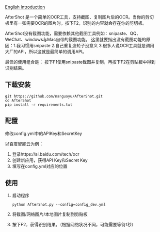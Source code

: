 [English Introduction](./README.md)

AfterShot 是一个简单的OCR工具，支持截图、复制图片后的OCR。当你的剪切板里有一张需要OCR的图片时，按下F2，识别的内容就会存在你的剪切板。

AfterShot没有截图功能，需要依赖其他截图工具例如：snipaste、QQ、WeChat、windows与Mac自带的截图功能。
这里就要指出没有截图功能的原因：1.我习惯用snipaste 2.自己重复造轮子没意义 3.很多人说OCR工具就是调用大厂的API，所以这就是最简单的调用API。

最佳的使用组合是：
按下F1使用snipaste截图并复制，再按下F2在剪贴板中得到识别结果。

## 下载安装


``` 
git https://github.com/nanguoyu/AfterShot.git
cd AfterShot
pip install -r requirements.txt
```

## 配置

修改config.yml中的APIKey和SecretKey

以百度智能云为例：
1. 登录https://ai.baidu.com/tech/ocr
2. 创建新应用，获得API Key和Secret Key
3. 填写在config.yml对应的位置

## 使用

1. 启动程序

    ``` 
    python AfterShot.py --config=config_dev.yml
    ``` 

2. 将截图/网络图片/本地图片复制到剪贴板
3. 按下F2，获得识别结果。（根据网络状况不同，可能需要等待1秒）

